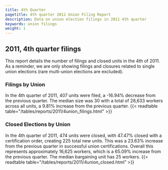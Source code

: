 ```yaml
---
title: 4th Quarter 
pagetitle: 4th quarter 2011 Union Filing Report
description: Data on union election filings in 2011 4th quarter 
keywords: union filings
weight: 1
---
```


## 2011, 4th quarter filings

This report details the number of filings and closed units in the 4th of 2011. As a reminder, we are only showing filings and closures related to single union elections (rare multi-union elections are excluded).

### Filings by Union
In the 4th quarter of 2011, 407 units were filed, a -16.94% decrease from the previous quarter. The median size was 30 with a total of 28,633 workers across all units, a 9.81% increase from the previous quarter.
{{< readtable table="/tables/reports/2011/4union_filings.html" >}}

### Closed Elections by Union
In the 4th quarter of 2011, 474 units were closed, with 47.47% closed with a certification order, creating 225 total new units. This was a 23.63% increase from the previous quarter in successful union certifications. Overall this represents approximately 16,625 workers, which is a 65.09% increase from the previous quarter. The median bargaining unit has 25 workers.
{{< readtable table="/tables/reports/2011/4union_closed.html" >}}
